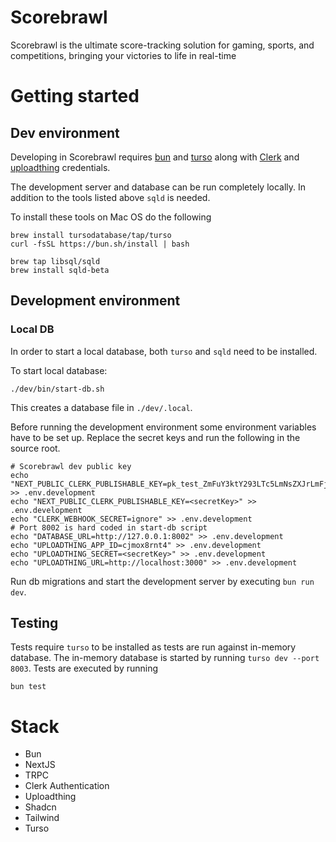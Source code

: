 # Scorebrawl

Scorebrawl is the ultimate score-tracking solution for gaming, sports, and competitions, bringing your victories to life in real-time

# Getting started

## Dev environment

Developing in Scorebrawl requires [bun](https://bun.sh/) and [turso](https://turso.tech/) along with [Clerk](https://clerk.com) and [uploadthing](https://uploadthing.com) credentials.

The development server and database can be run completely locally.
In addition to the tools listed above `sqld` is needed.

To install these tools on Mac OS do the following

```
brew install tursodatabase/tap/turso
curl -fsSL https://bun.sh/install | bash

brew tap libsql/sqld
brew install sqld-beta
```

## Development environment

### Local DB

In order to start a local database, both `turso` and `sqld` need to be installed.

To start local database:

`./dev/bin/start-db.sh`

This creates a database file in `./dev/.local`.

Before running the development environment some environment variables have to be set up. Replace the secret keys and run the following in the source root.

```
# Scorebrawl dev public key
echo "NEXT_PUBLIC_CLERK_PUBLISHABLE_KEY=pk_test_ZmFuY3ktY293LTc5LmNsZXJrLmFjY291bnRzLmRldiQ" >> .env.development
echo "NEXT_PUBLIC_CLERK_PUBLISHABLE_KEY=<secretKey>" >> .env.development
echo "CLERK_WEBHOOK_SECRET=ignore" >> .env.development
# Port 8002 is hard coded in start-db script
echo "DATABASE_URL=http://127.0.0.1:8002" >> .env.development
echo "UPLOADTHING_APP_ID=cjmox8rnt4" >> .env.development
echo "UPLOADTHING_SECRET=<secretKey>" >> .env.development
echo "UPLOADTHING_URL=http://localhost:3000" >> .env.development
```

Run db migrations and start the development server by executing `bun run dev`.

## Testing

Tests require `turso` to be installed as tests are run against in-memory database.
The in-memory database is started by running `turso dev --port 8003`.
Tests are executed by running

`bun test`

# Stack

- Bun
- NextJS
- TRPC
- Clerk Authentication
- Uploadthing
- Shadcn
- Tailwind
- Turso
